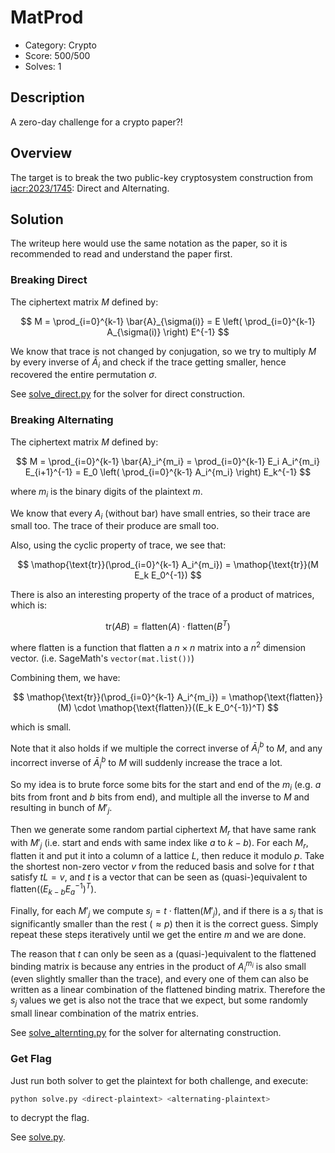 # MatProd

* Category: Crypto
* Score: 500/500
* Solves: 1

## Description

A zero-day challenge for a crypto paper?!

## Overview

The target is to break the two public-key cryptosystem construction from [iacr:2023/1745](https://eprint.iacr.org/2023/1745): Direct and Alternating.

## Solution

The writeup here would use the same notation as the paper, so it is recommended to read and understand the paper first.

### Breaking Direct

The ciphertext matrix $M$ defined by:

$$
M = \prod_{i=0}^{k-1} \bar{A}_{\sigma(i)} = E \left( \prod_{i=0}^{k-1} A_{\sigma(i)} \right) E^{-1}
$$

We know that trace is not changed by conjugation, so we try to multiply $M$ by every inverse of $\bar{A}_i$ and check if the trace getting smaller, hence recovered the entire permutation $\sigma$.

See [solve_direct.py](./solution/solve_direct.py) for the solver for direct construction.

### Breaking Alternating

The ciphertext matrix $M$ defined by:

$$
M = \prod_{i=0}^{k-1} \bar{A}_i^{m_i} = \prod_{i=0}^{k-1} E_i A_i^{m_i} E_{i+1}^{-1} = E_0 \left( \prod_{i=0}^{k-1} A_i^{m_i} \right) E_k^{-1}
$$

where $m_i$ is the binary digits of the plaintext $m$.

We know that every $A_i$ (without bar) have small entries, so their trace are small too. The trace of their produce are small too.

Also, using the cyclic property of trace, we see that:

$$
\mathop{\text{tr}}(\prod_{i=0}^{k-1} A_i^{m_i}) = \mathop{\text{tr}}(M E_k E_0^{-1})
$$

There is also an interesting property of the trace of a product of matrices, which is:

$$
\mathop{\text{tr}}(AB) = \mathop{\text{flatten}}(A) \cdot \mathop{\text{flatten}}(B^T)
$$

where $\mathop{\text{flatten}}$ is a function that flatten a $n \times n$ matrix into a $n^2$ dimension vector. (i.e. SageMath's `vector(mat.list())`)

Combining them, we have:

$$
\mathop{\text{tr}}(\prod_{i=0}^{k-1} A_i^{m_i}) = \mathop{\text{flatten}}(M) \cdot \mathop{\text{flatten}}((E_k E_0^{-1})^T)
$$

which is small.

Note that it also holds if we multiple the correct inverse of $\bar{A}_i^b$ to $M$, and any incorrect inverse of $\bar{A}_i^b$ to $M$ will suddenly increase the trace a lot.

So my idea is to brute force some bits for the start and end of the $m_i$ (e.g. $a$ bits from front and $b$ bits from end), and multiple all the inverse to $M$ and resulting in bunch of $M'_j$.

Then we generate some random partial ciphertext $M_r$ that have same rank with $M'_j$ (i.e. start and ends with same index like $a$ to $k-b$). For each $M_r$, flatten it and put it into a column of a lattice $L$, then reduce it modulo $p$. Take the shortest non-zero vector $v$ from the reduced basis and solve for $t$ that satisfy $tL=v$, and $t$ is a vector that can be seen as (quasi-)equivalent to $\mathop{\text{flatten}}((E_{k-b} E_a^{-1})^T)$.

Finally, for each $M'_j$ we compute $s_j = t \cdot \mathop{\text{flatten}}(M'_j)$, and if there is a $s_j$ that is significantly smaller than the rest ($\approx p$) then it is the correct guess. Simply repeat these steps iteratively until we get the entire $m$ and we are done.

The reason that $t$ can only be seen as a (quasi-)equivalent to the flattened binding matrix is because any entries in the product of $A_i^{m_i}$ is also small (even slightly smaller than the trace), and every one of them can also be written as a linear combination of the flattened binding matrix. Therefore the $s_j$ values we get is also not the trace that we expect, but some randomly small linear combination of the matrix entries.

See [solve_alternting.py](./solution/solve_alternting.py) for the solver for alternating construction.

### Get Flag

Just run both solver to get the plaintext for both challenge, and execute:

```bash
python solve.py <direct-plaintext> <alternating-plaintext>
```

to decrypt the flag.

See [solve.py](./solution/solve.py).
